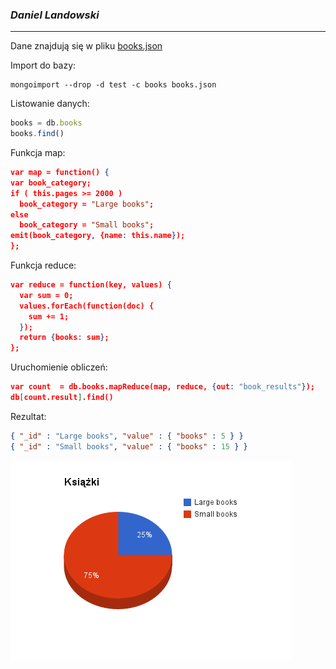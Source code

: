 ### *Daniel Landowski*
-----
Dane znajdują się w pliku [books.json](/data/dlandows/books.json)

Import do bazy:
```
mongoimport --drop -d test -c books books.json
```

Listowanie danych:
```js
books = db.books
books.find()
```

Funkcja map:
```json
var map = function() {
var book_category;
if ( this.pages >= 2000 ) 
  book_category = "Large books";
else 
  book_category = "Small books";
emit(book_category, {name: this.name});
};
```

Funkcja reduce:
```json
var reduce = function(key, values) {
  var sum = 0;
  values.forEach(function(doc) {
    sum += 1;
  });
  return {books: sum};
};
```

Uruchomienie obliczeń:
```json
var count  = db.books.mapReduce(map, reduce, {out: "book_results"});
db[count.result].find()
```

Rezultat:
```json
{ "_id" : "Large books", "value" : { "books" : 5 } }
{ "_id" : "Small books", "value" : { "books" : 15 } }
```

![](../images/dlandows/wykres-1.png)

